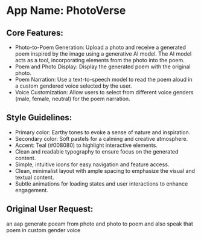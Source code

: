 # **App Name**: PhotoVerse

## Core Features:

- Photo-to-Poem Generation: Upload a photo and receive a generated poem inspired by the image using a generative AI model. The AI model acts as a tool, incorporating elements from the photo into the poem.
- Poem and Photo Display: Display the generated poem with the original photo.
- Poem Narration: Use a text-to-speech model to read the poem aloud in a custom gendered voice selected by the user.
- Voice Customization: Allow users to select from different voice genders (male, female, neutral) for the poem narration.

## Style Guidelines:

- Primary color: Earthy tones to evoke a sense of nature and inspiration.
- Secondary color: Soft pastels for a calming and creative atmosphere.
- Accent: Teal (#008080) to highlight interactive elements.
- Clean and readable typography to ensure focus on the generated content.
- Simple, intuitive icons for easy navigation and feature access.
- Clean, minimalist layout with ample spacing to emphasize the visual and textual content.
- Subtle animations for loading states and user interactions to enhance engagement.

## Original User Request:
an aap generate  poeam  from photo and photo to poem  and also speak that poem  in  custom gender voice
  